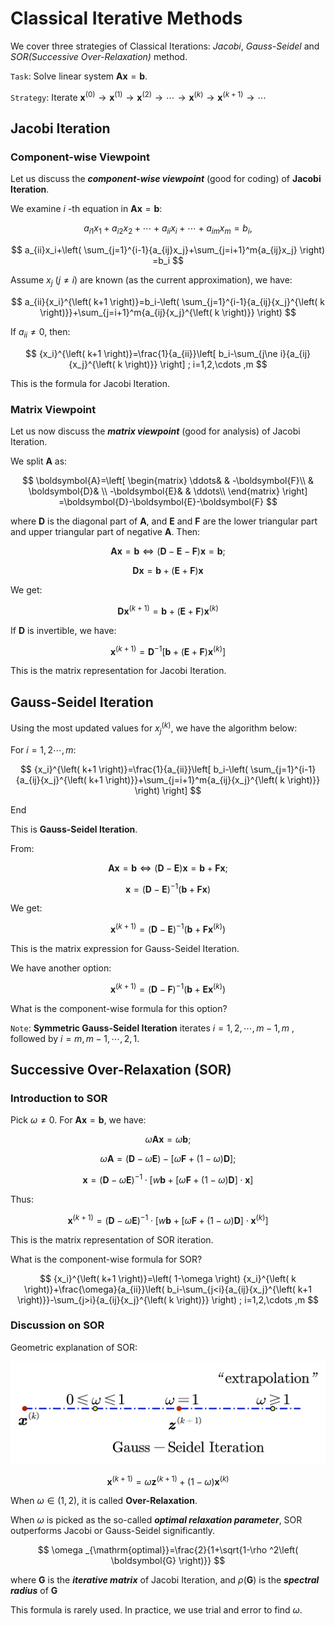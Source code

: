 # Classical Iterative Methods

We cover three strategies of Classical Iterations: *Jacobi*, *Gauss-Seidel* and *SOR(Successive Over-Relaxation)* method.

`Task`: Solve linear system $\boldsymbol{Ax}=\boldsymbol{b}$.

`Strategy`: Iterate $\boldsymbol{x}^{\left( 0 \right)}\rightarrow \boldsymbol{x}^{\left( 1 \right)}\rightarrow \boldsymbol{x}^{\left( 2 \right)}\rightarrow \cdots \rightarrow \boldsymbol{x}^{\left( k \right)}\rightarrow \boldsymbol{x}^{\left( k+1 \right)}\rightarrow \cdots$

## Jacobi Iteration

### Component-wise Viewpoint

Let us discuss the ***component-wise viewpoint*** (good for coding) of **Jacobi Iteration**.

We examine $i$ -th equation in $\boldsymbol{Ax}=\boldsymbol{b}$:

$$
a_{i1}x_1+a_{i2}x_2+\cdots +a_{ii}x_i+\cdots +a_{im}x_m=b_i,
$$

$$
a_{ii}x_i+\left( \sum_{j=1}^{i-1}{a_{ij}x_j}+\sum_{j=i+1}^m{a_{ij}x_j} \right) =b_i
$$

Assume $x_j\ (j\ne i)$ are known (as the current approximation), we have:

$$
a_{ii}{x_i}^{\left( k+1 \right)}=b_i-\left( \sum_{j=1}^{i-1}{a_{ij}{x_j}^{\left( k \right)}}+\sum_{j=i+1}^m{a_{ij}{x_j}^{\left( k \right)}} \right) 
$$

If $a_{ii} \ne 0$, then:

$$
{x_i}^{\left( k+1 \right)}=\frac{1}{a_{ii}}\left[ b_i-\sum_{j\ne i}{a_{ij}{x_j}^{\left( k \right)}} \right] ; i=1,2,\cdots ,m
$$

This is the formula for Jacobi Iteration.

### Matrix Viewpoint

Let us now discuss the ***matrix viewpoint*** (good for analysis) of Jacobi Iteration.

We split $\boldsymbol{A}$ as:

$$
\boldsymbol{A}=\left[ \begin{matrix}
	\ddots&		&		-\boldsymbol{F}\\
	&		\boldsymbol{D}&		\\
	-\boldsymbol{E}&		&		\ddots\\
\end{matrix} \right] =\boldsymbol{D}-\boldsymbol{E}-\boldsymbol{F}
$$

where $\boldsymbol{D}$ is the diagonal part of $\boldsymbol{A}$, and $\boldsymbol{E}$ and $\boldsymbol{F}$ are the lower triangular part and upper triangular part of negative $\boldsymbol{A}$. Then:

$$
\boldsymbol{Ax}=\boldsymbol{b}\Longleftrightarrow \left( \boldsymbol{D}-\boldsymbol{E}-\boldsymbol{F} \right) \boldsymbol{x}=\boldsymbol{b};
$$

$$
\boldsymbol{Dx}=\boldsymbol{b}+\left( \boldsymbol{E}+\boldsymbol{F} \right) \boldsymbol{x}
$$

We get:

$$
\boldsymbol{Dx}^{\left( k+1 \right)}=\boldsymbol{b}+\left( \boldsymbol{E}+\boldsymbol{F} \right) \boldsymbol{x}^{\left( k \right)}
$$

If $\boldsymbol{D}$ is invertible, we have:

$$
\boldsymbol{x}^{\left( k+1 \right)}=\boldsymbol{D}^{-1}\left[ \boldsymbol{b}+\left( \boldsymbol{E}+\boldsymbol{F} \right) \boldsymbol{x}^{\left( k \right)} \right] 
$$

This is the matrix representation for Jacobi Iteration.

## Gauss-Seidel Iteration

Using the most updated values for ${x_j}^{\left( k \right)}$, we have the algorithm below:

For $i=1,2 \cdots , m$:

$$
{x_i}^{\left( k+1 \right)}=\frac{1}{a_{ii}}\left[ b_i-\left( \sum_{j=1}^{i-1}{a_{ij}{x_j}^{\left( k+1 \right)}}+\sum_{j=i+1}^m{a_{ij}{x_j}^{\left( k \right)}} \right) \right] 
$$

End

This is **Gauss-Seidel Iteration**.

From:

$$
\boldsymbol{Ax}=\boldsymbol{b}\Longleftrightarrow \left( \boldsymbol{D}-\boldsymbol{E} \right) \boldsymbol{x}=\boldsymbol{b}+\boldsymbol{Fx};
$$

$$
\boldsymbol{x}=\left( \boldsymbol{D}-\boldsymbol{E} \right) ^{-1}\left( \boldsymbol{b}+\boldsymbol{Fx} \right) 
$$

We get:

$$
\boldsymbol{x}^{\left( k+1 \right)}=\left( \boldsymbol{D}-\boldsymbol{E} \right) ^{-1}\left( \boldsymbol{b}+\boldsymbol{Fx}^{\left( k \right)} \right) 
$$

This is the matrix expression for Gauss-Seidel Iteration.

We have another option:

$$
\boldsymbol{x}^{\left( k+1 \right)}=\left( \boldsymbol{D}-\boldsymbol{F} \right) ^{-1}\left( \boldsymbol{b}+\boldsymbol{Ex}^{\left( k \right)} \right) 
$$

What is the component-wise formula for this option?

`Note`: **Symmetric Gauss-Seidel Iteration** iterates $i=1,2,\cdots ,m-1,m$ , followed by $i=m,m-1,\cdots ,2,1$.

## Successive Over-Relaxation (SOR)

### Introduction to SOR

Pick $\omega \ne 0$. For $\boldsymbol{Ax}=\boldsymbol{b}$, we have:

$$
\omega \boldsymbol{Ax}=\omega \boldsymbol{b};
$$

$$
\omega \boldsymbol{A}=\left( \boldsymbol{D}-\omega \boldsymbol{E} \right) -\left[ \omega \boldsymbol{F}+\left( 1-\omega \right) \boldsymbol{D} \right] ;
$$

$$
\boldsymbol{x}=\left( \boldsymbol{D}-\omega \boldsymbol{E} \right) ^{-1}\cdot \left[ w\boldsymbol{b}+\left[ \omega \boldsymbol{F}+\left( 1-\omega \right) \boldsymbol{D} \right] \cdot \boldsymbol{x} \right] 
$$

Thus:

$$
\boldsymbol{x}^{\left( k+1 \right)}=\left( \boldsymbol{D}-\omega \boldsymbol{E} \right) ^{-1}\cdot \left[ w\boldsymbol{b}+\left[ \omega \boldsymbol{F}+\left( 1-\omega \right) \boldsymbol{D} \right] \cdot \boldsymbol{x}^{\left( k \right)} \right] 
$$

This is the matrix representation of SOR iteration.

What is the component-wise formula for SOR?

$$
{x_i}^{\left( k+1 \right)}=\left( 1-\omega \right) {x_i}^{\left( k \right)}+\frac{\omega}{a_{ii}}\left( b_i-\sum_{j<i}{a_{ij}{x_j}^{\left( k+1 \right)}}-\sum_{j>i}{a_{ij}{x_j}^{\left( k \right)}} \right) ; i=1,2,\cdots ,m
$$

### Discussion on SOR

Geometric explanation of SOR:

![SOR](./SOR.png)

$$
\boldsymbol{x}^{\left( k+1 \right)}=\omega \boldsymbol{z}^{\left( k+1 \right)}+\left( 1-\omega \right) \boldsymbol{x}^{\left( k \right)}
$$

When $\omega \in \left( 1,2 \right)$, it is called **Over-Relaxation**.

When $\omega$ is picked as the so-called ***optimal relaxation parameter***, SOR outperforms Jacobi or Gauss-Seidel significantly.

$$
\omega _{\mathrm{optimal}}=\frac{2}{1+\sqrt{1-\rho ^2\left( \boldsymbol{G} \right)}}
$$

where $\boldsymbol{G}$ is the ***iterative matrix*** of Jacobi Iteration, and $\rho \left( \boldsymbol{G} \right)$ is the ***spectral radius*** of $\boldsymbol{G}$

This formula is rarely used. In practice, we use trial and error to find $\omega$.
